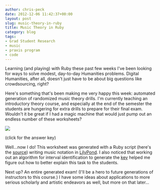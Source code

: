 ```yaml
---
author: chris-peck
date: 2012-12-06 11:42:37+00:00
layout: post
slug: music-theory-in-ruby
title: Music Theory in Ruby
category: blog
tags:
- Grad Student Research
- music
- praxis program
- code
---
```


Learning (and playing) with Ruby these past few weeks I've been looking for ways to solve modest, day-to-day Humanities problems. Digital Humanities, after all, doesn't just have to be about big questions like crowdsourcing, right?

Here's something that's been making me very happy this week: automated generation of randomized music theory drills. I'm currently teaching an introductory theory course, and especially at the end of the semester the students are hungering for extra drills to prepare for their final exam. Wouldn't it be great if I had a magic machine that would just pump out an endless number of these worksheets?

[![](http://static.scholarslab.org/wp-content/uploads/2012/11/interval-drill.png)](http://static.scholarslab.org/wp-content/uploads/2012/11/interval-drill-key.png)

(click for the answer key)

Well...now I do! This worksheet was generated with a Ruby script (here's the [source](https://github.com/chrispeck/musictheory/blob/master/interval_practice.rb)) writing music notation in [LilyPond](http://lilypond.org/). I also noticed that working out an algorithm for interval identification to generate the [key](http://static.scholarslab.org/wp-content/uploads/2012/11/interval-drill-key.png) helped me figure out how to better explain this task to the students.

Next up? An entire generated exam! (I'll be a hero to future generations of instructors to this course.) I have some ideas about applications to more serious scholarly and artistic endeavors as well, but more on that later...
